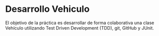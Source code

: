 # Desarrollo Vehiculo
El objetivo de la práctica es desarrollar de forma colaborativa una clase Vehículo utilizando Test Driven Development (TDD), git, GitHub y JUnit.
